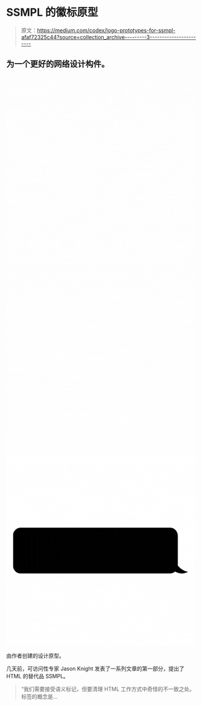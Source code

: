 # SSMPL 的徽标原型

> 原文：<https://medium.com/codex/logo-prototypes-for-ssmpl-afaf72325c44?source=collection_archive---------3----------------------->

## 为一个更好的网络设计构件。

![](img/f887f4ed89c5a946080cf53a5e917440.png)![](img/f647272acf358ee6bf6671b59e30db9c.png)![](img/e428375e5eea78d6196af6c1d8604740.png)

由作者创建的设计原型。

几天前，可访问性专家 Jason Knight 发表了一系列文章的第一部分，提出了 HTML 的替代品 SSMPL。

> “我们需要接受语义标记，但要清理 HTML 工作方式中奇怪的不一致之处。标签的概念是…